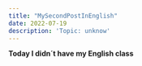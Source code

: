```yaml
---
title: "MySecondPostInEnglish"
date: 2022-07-19
description: 'Topic: unknow'
---
```


**Today I didn´t have my English class**
